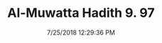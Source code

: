 ---
title        : "Al-Muwatta Hadith 9. 97"
date         : 7/25/2018 12:29:36 PM
draft        : false
type         : "hadith"
layout       : "hadith"
BookCode     : "AMH"
VolumeNumber : "9"
HadithNumber : "97"
categories  :  ["Prayer, Shortening - Stimulation of Desire for Prayer in General"]
---
